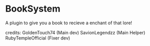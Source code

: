 # BookSystem
A plugin to give you a book to recieve a enchant of that lore!




credits:
GoldenTouch74 (Main dev)
SavionLegendzz (Main Helper)
RubyTempleOfficial (Fixer dev)
